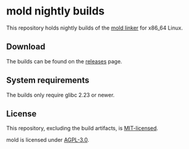 # mold nightly builds

This repository holds nightly builds of the
[mold linker](https://github.com/rui314/mold) for x86_64 Linux.

## Download

The builds can be found on the
[releases](https://github.com/ZhongRuoyu/mold-nightly/releases) page.

## System requirements

The builds only require glibc 2.23 or newer.

## License

This repository, excluding the build artifacts, is [MIT-licensed](LICENSE).

mold is licensed under
[AGPL-3.0](https://github.com/rui314/mold/blob/main/LICENSE).
